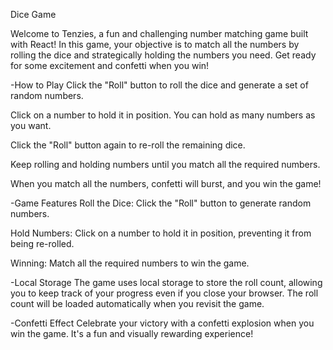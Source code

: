 Dice Game


Welcome to Tenzies, a fun and challenging number matching game built with React! 
In this game, your objective is to match all the numbers by rolling the dice and strategically holding the numbers you need. 
Get ready for some excitement and confetti when you win!

-How to Play
  Click the "Roll" button to roll the dice and generate a set of random numbers.

  Click on a number to hold it in position. You can hold as many numbers as you want.

  Click the "Roll" button again to re-roll the remaining dice.

  Keep rolling and holding numbers until you match all the required numbers.

  When you match all the numbers, confetti will burst, and you win the game!

-Game Features
  Roll the Dice: Click the "Roll" button to generate random numbers.

  Hold Numbers: Click on a number to hold it in position, preventing it from being re-rolled.

  Winning: Match all the required numbers to win the game.

-Local Storage
    The game uses local storage to store the roll count, allowing you to keep track of your progress even if you close your browser. The roll     count will be loaded automatically when you revisit the game.

-Confetti Effect
    Celebrate your victory with a confetti explosion when you win the game. It's a fun and visually rewarding experience!

